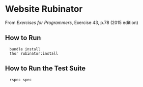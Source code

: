 # Website Rubinator
From _Exercises for Programmers_, Exercise 43, p.78 (2015 edition)

## How to Run
```
  bundle install
  thor rubinator:install
```

## How to Run the Test Suite
```
  rspec spec
```
